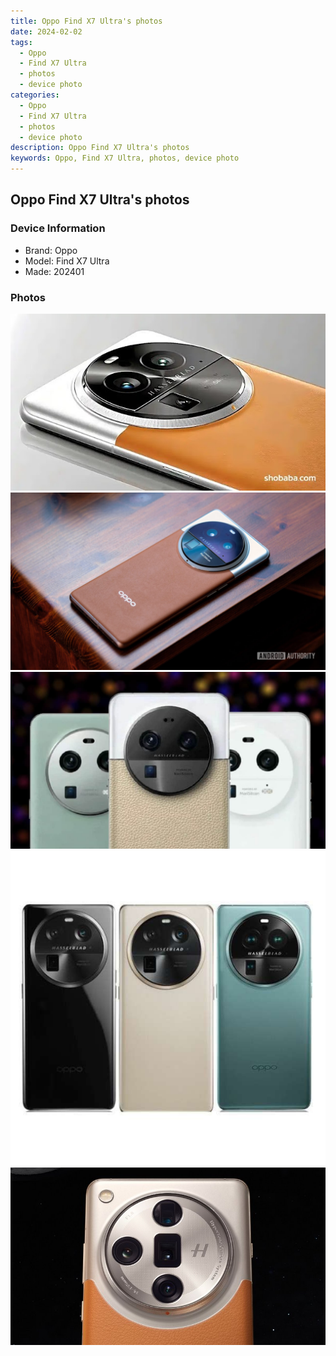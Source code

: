 ```yaml
---
title: Oppo Find X7 Ultra's photos
date: 2024-02-02
tags: 
  - Oppo
  - Find X7 Ultra
  - photos
  - device photo
categories: 
  - Oppo
  - Find X7 Ultra
  - photos
  - device photo
description: Oppo Find X7 Ultra's photos
keywords: Oppo, Find X7 Ultra, photos, device photo
---
```


## Oppo Find X7 Ultra's photos

### Device Information

- Brand: Oppo
- Model: Find X7 Ultra
- Made: 202401

### Photos

![/images/best-assets/devices/oppo/oppo-find-x7-ultra/1.jpg](/images/best-assets/devices/oppo/oppo-find-x7-ultra/1.jpg)
![/images/best-assets/devices/oppo/oppo-find-x7-ultra/2.jpg](/images/best-assets/devices/oppo/oppo-find-x7-ultra/2.jpg)
![/images/best-assets/devices/oppo/oppo-find-x7-ultra/3.jpg](/images/best-assets/devices/oppo/oppo-find-x7-ultra/3.jpg)
![/images/best-assets/devices/oppo/oppo-find-x7-ultra/4.jpg](/images/best-assets/devices/oppo/oppo-find-x7-ultra/4.jpg)
![/images/best-assets/devices/oppo/oppo-find-x7-ultra/5.jpg](/images/best-assets/devices/oppo/oppo-find-x7-ultra/5.jpg)
